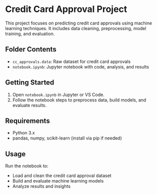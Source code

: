 # Credit Card Approval Project

This project focuses on predicting credit card approvals using machine learning techniques. It includes data cleaning, preprocessing, model training, and evaluation.

## Folder Contents

- `cc_approvals.data`: Raw dataset for credit card approvals
- `notebook.ipynb`: Jupyter notebook with code, analysis, and results

## Getting Started

1. Open `notebook.ipynb` in Jupyter or VS Code.
2. Follow the notebook steps to preprocess data, build models, and evaluate results.

## Requirements

- Python 3.x
- pandas, numpy, scikit-learn (install via pip if needed)

## Usage

Run the notebook to:

- Load and clean the credit card approval dataset
- Build and evaluate machine learning models
- Analyze results and insights
